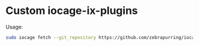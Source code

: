 # Custom iocage-ix-plugins

Usage:

```sh
sudo iocage fetch --git_repository https://github.com/zebrapurring/iocage-plugin-index --plugin-name $plugin
```
